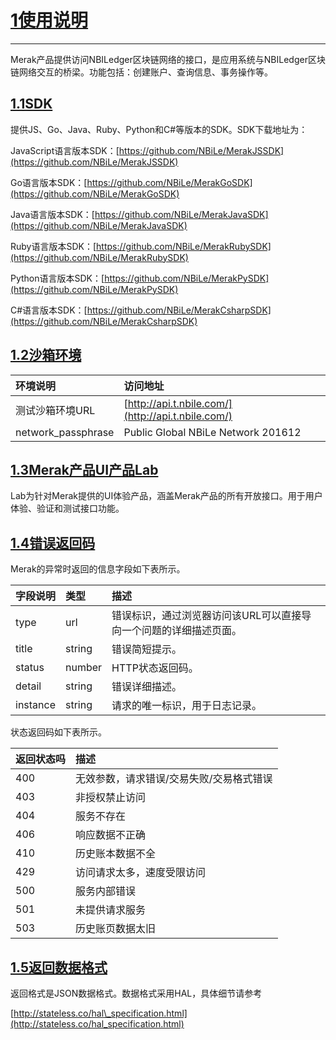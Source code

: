 # [1使用说明](#1使用说明)

---

Merak产品提供访问NBILedger区块链网络的接口，是应用系统与NBILedger区块链网络交互的桥梁。功能包括：创建账户、查询信息、事务操作等。

## [1.1SDK](#11sdk)

提供JS、Go、Java、Ruby、Python和C\#等版本的SDK。SDK下载地址为：

JavaScript语言版本SDK：[https://github.com/NBiLe/MerakJSSDK](https://github.com/NBiLe/MerakJSSDK)

Go语言版本SDK：[https://github.com/NBiLe/MerakGoSDK](https://github.com/NBiLe/MerakGoSDK)

Java语言版本SDK：[https://github.com/NBiLe/MerakJavaSDK](https://github.com/NBiLe/MerakJavaSDK)

Ruby语言版本SDK：[https://github.com/NBiLe/MerakRubySDK](https://github.com/NBiLe/MerakRubySDK)

Python语言版本SDK：[https://github.com/NBiLe/MerakPySDK](https://github.com/NBiLe/MerakPySDK)

C\#语言版本SDK：[https://github.com/NBiLe/MerakCsharpSDK](https://github.com/NBiLe/MerakCsharpSDK)

## [1.2沙箱环境](#12沙箱环境)

| **环境说明** | **访问地址** |
| :--- | :--- |
| 测试沙箱环境URL | [http://api.t.nbile.com/](http://api.t.nbile.com/) |
| network\_passphrase | Public Global NBiLe Network 201612 |

## [1.3Merak产品UI产品Lab](/13-13-merak-chan-pin-ui-chan-pin-lab.md)

Lab为针对Merak提供的UI体验产品，涵盖Merak产品的所有开放接口。用于用户体验、验证和测试接口功能。

## [1.4错误返回码](/14-14-cuo-wu-fan-hui-ma.md)

Merak的异常时返回的信息字段如下表所示。

| **字段说明** | **类型** | **描述** |
| :--- | :--- | :--- |
| type | url | 错误标识，通过浏览器访问该URL可以直接导向一个问题的详细描述页面。 |
| title | string | 错误简短提示。 |
| status | number | HTTP状态返回码。 |
| detail | string | 错误详细描述。 |
| instance | string | 请求的唯一标识，用于日志记录。 |

状态返回码如下表所示。

| **返回状态吗** | **描述** |
| :--- | :--- |
| 400 | 无效参数，请求错误/交易失败/交易格式错误 |
| 403 | 非授权禁止访问 |
| 404 | 服务不存在 |
| 406 | 响应数据不正确 |
| 410 | 历史账本数据不全 |
| 429 | 访问请求太多，速度受限访问 |
| 500 | 服务内部错误 |
| 501 | 未提供请求服务 |
| 503 | 历史账页数据太旧 |

## [1.5返回数据格式](#15返回数据格式)

返回格式是JSON数据格式。数据格式采用HAL，具体细节请参考

[http://stateless.co/hal\_specification.html](http://stateless.co/hal_specification.html)


